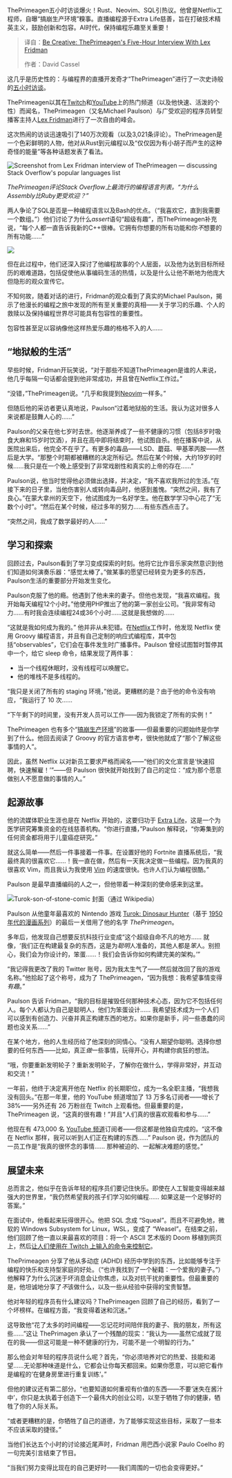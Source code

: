 <!--
title: 发挥创意：ThePrimeagen与Lex Fridman的五小时访谈
cover: https://cdn.thenewstack.io/media/2025/05/bbf41c2c-michael-paulson-screenshot-from-lex-fridman-interview-remembering-breaking-production-clearer-1.png
summary: ThePrimeagen五小时访谈爆火！Rust、Neovim、SQL引热议。他曾是Netflix工程师，自曝“搞崩生产环境”糗事。直播编程源于Extra Life慈善，旨在打破技术精英主义，鼓励创新和包容。AI时代，保持编程乐趣至关重要！
-->

ThePrimeagen五小时访谈爆火！Rust、Neovim、SQL引热议。他曾是Netflix工程师，自曝“搞崩生产环境”糗事。直播编程源于Extra Life慈善，旨在打破技术精英主义，鼓励创新和包容。AI时代，保持编程乐趣至关重要！

> 译自：[Be Creative: ThePrimeagen's Five-Hour Interview With Lex Fridman](https://thenewstack.io/be-creative-theprimeagens-five-hour-interview-with-lex-fridman/)
> 
> 作者：David Cassel

这几乎是历史性的：与编程界的直播开发奇才“ThePrimeagen”进行了一次史诗般的[五小时访谈](https://www.youtube.com/watch?v=tNZnLkRBYA8)。

ThePrimeagen以其在[Twitch](https://www.twitch.tv/theprimeagen)和[YouTube](https://www.youtube.com/@ThePrimeTimeagen/)上的热门频道（以及他快速、活泼的个性）而闻名，ThePrimeagen（又名Michael Paulson）与广受欢迎的程序员转型播客主持人[Lex Fridman](https://lexfridman.com/)进行了一次自由的峰会。

这次热闹的访谈迅速吸引了140万次观看（以及3,021条评论）。ThePrimeagen是一个色彩鲜明的人物，他对从Rust到元编程以及“仅仅因为有小胡子而产生的这种奇怪的能量”等各种话题发表了看法。

![Screenshot from Lex Fridman interview of ThePrimeagen — discussing Stack Overflow's popular languages list](https://cdn.thenewstack.io/media/2025/04/6650644b-screenshot-from-lex-fridman-interview-of-theprimeagen-popular-programming-languages-from-stack-overflow.png)

*ThePrimeagen评论Stack Overflow上最流行的编程语言列表。“为什么Assembly比Ruby更受欢迎？”*

两人争论了SQL是否是一种编程语言以及Bash的优点。（“我喜欢它，直到我需要一个数组。”）他们讨论了为什么*assert*语句“超级有趣”，而ThePrimeagen补充说，“每个人都一直告诉我新的C++很棒。它拥有你想要的所有功能和你*不*想要的所有功能……”

![](https://cdn.thenewstack.io/media/2025/04/224cba15-screenshot-from-theprimeagen-youtube-channel.png)

但在此过程中，他们还深入探讨了他编程故事的个人层面，以及他为达到目标所经历的艰难道路，包括促使他从事编码生活的热情，以及是什么让他不断地为他庞大但隐形的观众宣传它。

不知何故，随着对话的进行，Fridman的观众看到了真实的Michael Paulson，揭示了他漫长的编程之旅中发现的所有至关重要的真相——关于学习的乐趣、个人的救赎以及保持编程世界尽可能具有包容性的重要性。

包容性甚至足以容纳像他这样热爱乐趣的格格不入的人……

## “地狱般的生活”

早些时候，Fridman开玩笑说，“对于那些不知道ThePrimeagen是谁的人来说，他几乎每隔一句话都会提到他非常成功，并且曾在Netflix工作过。”

“没错，”ThePrimeagen说。“几乎和我提到[Neovim](https://thenewstack.io/neovims-future-could-have-ai-and-brain-computer-interfaces/)一样多。”

但随后他的采访者更认真地说，Paulson“过着地狱般的生活。我认为这对很多人来说都是鼓舞人心的……”

Paulson的父亲在他七岁时去世。他逐渐养成了一些不健康的习惯（包括8岁时吸食大麻和15岁时饮酒），并且在高中即将结束时，他试图自杀。他在播客中说，从医院出来后，他完全不在乎了。有更多的毒品——LSD、蘑菇、甲基苯丙胺——然后是大学。“那整个时期都被糟糕的决定所标记。然后在某个时候，大约19岁的时候……我只是在一个晚上感受到了非常戏剧性和真实的上帝的存在……”

Paulson说，他当时觉得他必须做出选择，并决定，“我不喜欢我所过的生活。”在接下来的日子里，当他伤害别人或转向毒品时，他感到羞愧。“突然之间，我有了良心。”在蒙大拿州的天空下，他试图成为一名好学生。他在数学学习中心花了“无数个小时”。“然后在某个时候，经过多年的努力……有些东西点击了。

“突然之间，我成了数学最好的人……”

## 学习和探索

回顾过去，Paulson看到了学习变成探索的时刻。他将它比作音乐家突然意识到他们知道如何演奏乐器：“感觉太棒了。”做某事的愿望已经转变为更多的东西，Paulson生活的重要部分开始发生变化。

Paulson克服了他的瘾。他遇到了他未来的妻子。但他也发现，“我喜欢编程。我开始每天编程12个小时。”他使用PHP推出了他的第一家创业公司。“我非常有动力……有时我会连续编程24或36个小时……这就是我想做的……

“这就是我如何成为我的。”
他并非从未犯错。在[Netflix](https://thenewstack.io/from-netflix-to-walmart-open-source-kafka-in-action/)工作时，他发现 Netflix 使用 Groovy 编程语言，并且有自己定制的响应式编程库，其中包括“observables”，它们会在事件发生时广播事件。Paulson 曾经试图暂时暂停其中一个，给它 sleep 命令，结果发现了两件事：

- 当一个线程休眠时，没有线程可以唤醒它。
- 他的堆栈不是多线程的。

“我只是关闭了所有的 staging 环境，”他说。更糟糕的是？由于他的命令没有响应，“我运行了 10 次……

“下午剩下的时间里，没有开发人员可以工作——因为我锁定了所有的实例！”

ThePrimeagen 也有多个“[搞崩生产环境](https://thenewstack.io/qa-erica-brescia-bitnami/)”的故事——但最重要的问题始终是你学到了什么。他回去阅读了 Groovy 的官方语言参考，很快他就成了“那个了解这些事情的人”。

因此，虽然 Netflix 以对新员工要求严格而闻名——“他们的文化宣言是‘快速招聘，快速解雇！’”——但 Paulson 很快就开始找到了自己的定位：“成为那个愿意做别人不愿意做的事情的人。”

## 起源故事

他的流媒体职业生涯也是在 Netflix 开始的，这要归功于 [Extra Life](https://www.extra-life.org/index.cfm?fuseaction=cms.page&id=1306)，这是一个为医学研究筹集资金的在线慈善机构。“你进行直播，”Paulson 解释说，“你筹集到的任何资金都将用于儿童癌症研究。”

就这么简单——然后一件事接着一件事。在设置好他的 Fortnite 直播系统后，“我最终真的很喜欢它……！我一直在做，然后有一天我决定做一些编程。因为我真的很喜欢 Vim，而且我认为我使用 [Vim](https://thenewstack.io/a-look-at-vim-a-text-editor-for-the-ages/) 的速度很快。也许人们认为编程很酷。”

Paulson 是最早直播编码的人之一，但他带着一种深刻的使命感来到这里。

![Turok-son-of-stone-comic 封面（通过 Wikipedia）](https://cdn.thenewstack.io/media/2025/04/8b62b774-cover-of-turok-son-of-stone-comic-via-wikipedia-198x300.jpg)

Paulson 从他童年最喜欢的 Nintendo 游戏 [Turok: Dinosaur Hunter](https://en.wikipedia.org/wiki/Turok:_Dinosaur_Hunter)（基于 [1950 年代的漫画系列](https://en.wikipedia.org/wiki/Turok)）的最后一关借用了他的名字 *ThePrimeagen*。

多年后，他发现自己想要反抗科技行业变成“这个超级自命不凡的地方…… 就像，‘我们正在构建最复杂的东西，这是为*聪明*人准备的，其他人都是*笨*人。别担心，我们会为你设计的，笨蛋……！我们会告诉你如何构建完美的架构。’”

“我记得我更改了我的 Twitter 账号，因为我太生气了——然后就改回了我的游戏名称。”他拾起了这个称号，成为了 ThePrimeagen，“因为我想：我希望事情变得*有趣*。”

Paulson 告诉 Fridman，“我的目标是摧毁任何那种技术心态，因为它不包括任何人。每个人都认为自己是聪明人，他们为笨蛋设计…… 我希望技术成为一个人们可以感到有创造力、兴奋并真正构建东西的地方。如果你是新手，问一些愚蠢的问题也没关系……”

在某个地方，他的人生经历给了他深刻的同情心。“没有人期望你聪明。选择你想要的任何东西——比如，真正*做*一些事情，玩得开心，并构建你疯狂的想法。

“哦，你要重新发明轮子？重新发明轮子，了解你在做什么，学得非常好，并互动和交流！”

一年前，他终于决定离开他在 Netflix 的长期职位，成为一名全职主播，“我想我没有回头。”在那一年里，他的 YouTube 频道增加了 13 万多名订阅者——增长了 38%——另外还有 26 万粉丝在 Twitch 上观看他。但最重要的是，ThePrimeagen 说，“这真的很有趣！”并且“人们真的很喜欢观看和参与……”

他现在有 473,000 名 [YouTube 频道](https://www.youtube.com/c/theprimeagen)订阅者——但这都是他独自完成的。“这不像在 Netflix 那样，我可以听到人们正在构建的东西……” Paulson 说，作为团队的一员工作是“我真的很怀念的事情…… 那种被迫的、一起解决难题的感觉。”

## 展望未来

总而言之，他似乎在告诉年轻的程序员们要记住快乐。即使在人工智能变得越来越强大的世界里，“我仍然希望我的孩子们学习如何编程…… 如果这是一个足够好的答案。”

在面试中，他看起来玩得很开心。他把 SQL 念成 “Squeal”。而且不可避免地，微软的 Windows Subsystem for Linux，WSL，变成了 “Weasel”。在结束之前，他们回顾了他一直以来最喜欢的项目：将一个 ASCII 艺术版的 Doom 移植到网页上，然后[让人们使用在 Twitch 上输入的命令来控制它](https://www.youtube.com/watch?v=3f9tbqSIm-E)。

ThePrimeagen 分享了他从多动症 (ADHD) 经历中学到的东西，比如能够专注于编程的快乐和支持型家庭的好处。（“也许我找到了一个秘籍：一个爱我的妻子。”）他解释了为什么沉迷于坏消息会让你焦虑，以及对抗干扰的重要性。但最重要的是，他坦诚地分享了*不*该做什么，以及一些从经验中获得的宝贵智慧。

他对年轻的程序员有什么建议吗？ThePrimeagen 回顾了自己的经历，看到了一个坏榜样。在编程方面，“我变得着迷和沉迷。”

这导致他“花了太多的时间编程——忘记花时间陪伴我的妻子、我的朋友，所有这些……”这让 ThePrimagen 承认了一个残酷的现实：“我认为——虽然它成就了现在的我——但这可能是一种不健康的行为，可能不是一个明智的行为。”

那么他会对年轻的程序员说什么呢？首先，“你必须培养对它的热爱、技能和渴望……无论那种味道是什么，它都会让你每天都回来。如果你愿意，可以把它看作是编程的‘在健身房里进行重复训练’。”

但他的建议还有第二部分。“也要知道如何重视有价值的东西——不要‘迷失在酱汁中’，你只是太执着于创造下一个最伟大的创业公司，以至于牺牲了你的健康，牺牲了你的人际关系。

“或者更糟糕的是，你牺牲了自己的道德，为了能够实现这些目标，采取了一些本不应该采取的捷径。”

当他们长达五个小时的讨论接近尾声时，Fridman 用巴西小说家 Paulo Coelho 的一句完美引言结束了节目。

“当我们努力变得比现在的自己更好时——我们周围的一切也会变得更好。”